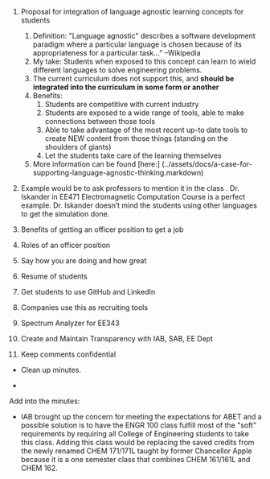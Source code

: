 1. Proposal for integration of language agnostic learning concepts for students 
    1. Definition:  "Language agnostic" describes a software development paradigm 
    where a particular language is chosen because of its 
    appropriateness for a particular task…” –Wikipedia
    2. My take: Students when exposed to this concept can learn to 
    wield different languages to solve engineering problems. 
    3. The current curriculum does not support this, and **should be
    integrated into the curriculum in some form or another**
    4. Benefits:
        1. Students are competitive with current industry
        2. Students are exposed to a wide range of tools, able to
            make connections between those tools
        3. Able to take advantage of the most recent up-to date tools to create
            NEW content from those things (standing on the shoulders of giants)
        4. Let the students take care of the learning themselves
    5. More information can be found [here:] (../assets/docs/a-case-for-supporting-language-agnostic-thinking.markdown)

2. Example would be to ask professors to mention it in the class
.	Dr. Iskander in EE471 Electromagnetic Computation Course is a perfect example. Dr. Iskander doesn’t mind the students using other languages to get the simulation done.
4.	Benefits of getting an officer position to get a job
  1.	Roles of an officer position
  2.	Say how you are doing and how great
5.	Resume of students
6.	Get students to use GitHub and LinkedIn
  1.	Companies use this as recruiting tools
7.	Spectrum Analyzer for EE343
8.	Create and Maintain Transparency with IAB, SAB, EE Dept
  1.	Keep comments confidential

* Clean up minutes.

-
Add into the minutes:
* IAB brought up the concern for meeting the expectations for ABET and a possible solution is to have the ENGR 100 class fulfill most of the "soft" requirements by requiring all College of Engineering students to take this class.  Adding this class would be replacing the saved credits from the newly renamed CHEM 171/171L taught by former Chancellor Apple because it is a one semester class that combines CHEM 161/161L and CHEM 162.


